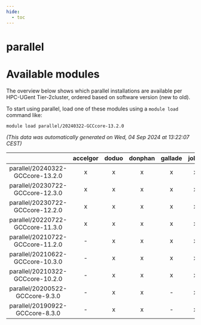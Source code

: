 ```yaml
---
hide:
  - toc
---
```


parallel
========

# Available modules


The overview below shows which parallel installations are available per HPC-UGent Tier-2cluster, ordered based on software version (new to old).

To start using parallel, load one of these modules using a `module load` command like:

```shell
module load parallel/20240322-GCCcore-13.2.0
```

*(This data was automatically generated on Wed, 04 Sep 2024 at 13:22:07 CEST)*  

| |accelgor|doduo|donphan|gallade|joltik|shinx|skitty|
| :---: | :---: | :---: | :---: | :---: | :---: | :---: | :---: |
|parallel/20240322-GCCcore-13.2.0|x|x|x|x|x|x|x|
|parallel/20230722-GCCcore-12.3.0|x|x|x|x|x|x|x|
|parallel/20230722-GCCcore-12.2.0|x|x|x|x|x|x|x|
|parallel/20220722-GCCcore-11.3.0|x|x|x|x|x|-|x|
|parallel/20210722-GCCcore-11.2.0|-|x|x|x|x|-|x|
|parallel/20210622-GCCcore-10.3.0|-|x|x|x|x|-|x|
|parallel/20210322-GCCcore-10.2.0|-|x|x|x|x|-|x|
|parallel/20200522-GCCcore-9.3.0|-|x|x|-|x|-|x|
|parallel/20190922-GCCcore-8.3.0|-|x|x|-|x|-|x|
